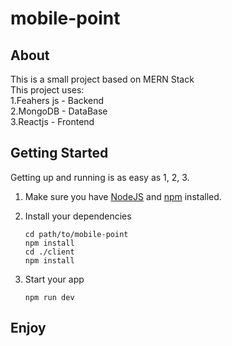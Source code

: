 # mobile-point

>

## About

This is a small project based on MERN Stack\
This project uses:\
1.Feahers js - Backend\
2.MongoDB - DataBase\
3.Reactjs - Frontend

## Getting Started

Getting up and running is as easy as 1, 2, 3.

1. Make sure you have [NodeJS](https://nodejs.org/) and [npm](https://www.npmjs.com/) installed.
2. Install your dependencies

   ```
   cd path/to/mobile-point
   npm install
   cd ./client
   npm install
   ```

3. Start your app

   ```
   npm run dev
   ```

## Enjoy
